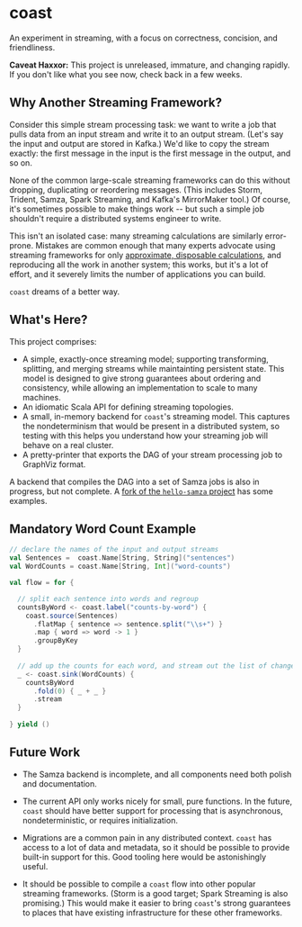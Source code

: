 # coast

An experiment in streaming, with a focus on correctness, concision, and
friendliness.

**Caveat Haxxor:** This project is unreleased, immature, and changing rapidly. If you don't like what you see now, check back in a few weeks.

## Why Another Streaming Framework?

Consider this simple stream processing task: we want to write a job that pulls data from an input stream and write it to an output stream. (Let's say the input and output are stored in Kafka.) We'd like to copy the stream exactly: the first message in the input is the first message in the output, and so on.

None of the common large-scale streaming frameworks can do this without dropping, duplicating or reordering messages. (This includes Storm, Trident, Samza, Spark Streaming, and Kafka's MirrorMaker tool.) Of course, it's sometimes possible to make things work -- but such a simple job shouldn't require a distributed systems engineer to write.

This isn't an isolated case: many streaming calculations are similarly error-prone. Mistakes are common enough that many experts advocate using streaming frameworks for only [approximate, disposable calculations](http://en.wikipedia.org/wiki/Lambda_architecture#Speed_layer), and reproducing all the work in another system; this works, but it's a lot of effort, and it severely limits the number of applications you can build.

`coast` dreams of a better way.

## What's Here?

This project comprises:
- A simple, exactly-once streaming model; supporting transforming, splitting, and merging streams while maintainting persistent state. This model is designed to give strong guarantees about ordering and consistency, while allowing an implementation to scale to many machines.
- An idiomatic Scala API for defining streaming topologies.
- A small, in-memory backend for `coast`'s streaming model. This captures the nondeterminism that would be present in a distributed system, so testing with this helps you understand how your streaming job will behave on a real cluster.
- A pretty-printer that exports the DAG of your stream processing job to GraphViz format.

A backend that compiles the DAG into a set of Samza jobs is also in progress, but not complete. A [fork of the `hello-samza` project](https://github.com/bkirwi/incubator-samza-hello-samza/tree/hello-coast) has some examples.

## Mandatory Word Count Example

```scala
// declare the names of the input and output streams
val Sentences =  coast.Name[String, String]("sentences")
val WordCounts = coast.Name[String, Int]("word-counts")

val flow = for {

  // split each sentence into words and regroup 
  countsByWord <- coast.label("counts-by-word") {
    coast.source(Sentences)
      .flatMap { sentence => sentence.split("\\s+") }
      .map { word => word -> 1 }
      .groupByKey
  }
  
  // add up the counts for each word, and stream out the list of changes
  _ <- coast.sink(WordCounts) {
    countsByWord
      .fold(0) { _ + _ }
      .stream
  }
  
} yield ()
```

## Future Work

- The Samza backend is incomplete, and all components need both polish and documentation.

- The current API only works nicely for small, pure functions. In the future, `coast` should have better support for processing that is asynchronous, nondeterministic, or requires initialization.

- Migrations are a common pain in any distributed context. `coast` has access to a lot of data and metadata, so it should be possible to provide built-in support for this. Good tooling here would be astonishingly useful.

- It should be possible to compile a `coast` flow into other popular streaming frameworks. (Storm is a good target; Spark Streaming is also promising.) This would make it easier to bring `coast`'s strong guarantees to places that have existing infrastructure for these other frameworks.
